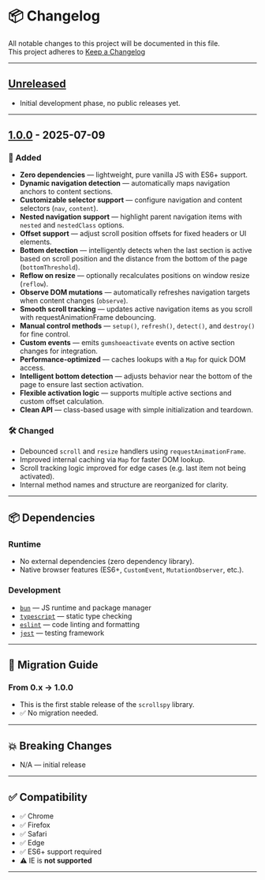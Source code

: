 # 📦 Changelog

All notable changes to this project will be documented in this file.  
This project adheres to [Keep a Changelog](https://keepachangelog.com/en/1.1.0/)

---

## [Unreleased]

- Initial development phase, no public releases yet.

---

## [1.0.0] - 2025-07-09

### 🚀 Added

- **Zero dependencies** — lightweight, pure vanilla JS with ES6+ support.
- **Dynamic navigation detection** — automatically maps navigation anchors to content sections.
- **Customizable selector support** — configure navigation and content selectors (`nav`, `content`).
- **Nested navigation support** — highlight parent navigation items with `nested` and `nestedClass` options.
- **Offset support** — adjust scroll position offsets for fixed headers or UI elements.
- **Bottom detection** — intelligently detects when the last section is active based on scroll position and the distance
  from the bottom of the page (`bottomThreshold`).
- **Reflow on resize** — optionally recalculates positions on window resize (`reflow`).
- **Observe DOM mutations** — automatically refreshes navigation targets when content changes (`observe`).
- **Smooth scroll tracking** — updates active navigation items as you scroll with requestAnimationFrame debouncing.
- **Manual control methods** — `setup()`, `refresh()`, `detect()`, and `destroy()` for fine control.
- **Custom events** — emits `gumshoeactivate` events on active section changes for integration.
- **Performance-optimized** — caches lookups with a `Map` for quick DOM access.
- **Intelligent bottom detection** — adjusts behavior near the bottom of the page to ensure last section activation.
- **Flexible activation logic** — supports multiple active sections and custom offset calculation.
- **Clean API** — class-based usage with simple initialization and teardown.

### 🛠 Changed

- Debounced `scroll` and `resize` handlers using `requestAnimationFrame`.
- Improved internal caching via `Map` for faster DOM lookup.
- Scroll tracking logic improved for edge cases (e.g. last item not being activated).
- Internal method names and structure are reorganized for clarity.

---

## 📦 Dependencies

### Runtime

- No external dependencies (zero dependency library).
- Native browser features (ES6+, `CustomEvent`, `MutationObserver`, etc.).

### Development

- [`bun`](https://bun.sh/) — JS runtime and package manager
- [`typescript`](https://www.typescriptlang.org/) — static type checking
- [`eslint`](https://eslint.org/) — code linting and formatting
- [`jest`](https://jestjs.io/) — testing framework

---

## 🔁 Migration Guide

### From 0.x → 1.0.0

- This is the first stable release of the `scrollspy` library.
- ✅ No migration needed.

---

## 💥 Breaking Changes

- N/A — initial release

---

## ✅ Compatibility

- ✅ Chrome
- ✅ Firefox
- ✅ Safari
- ✅ Edge
- ✅ ES6+ support required
- ⚠️ IE is **not supported**

---

[unreleased]: https://github.com/fsegurai/scrollspy/compare/v1.0.0...HEAD

[1.0.0]: https://github.com/fsegurai/scrollspy/releases/tag/v1.0.0
